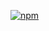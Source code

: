 [![npm](https://img.shields.io/npm/dm/codemirror-mode-luau.svg)](https://www.npmjs.com/package/codemirror-mode-luau)
